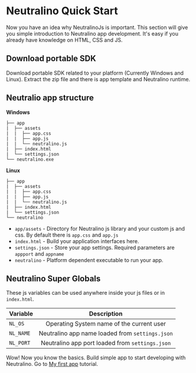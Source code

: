 # Neutralino Quick Start

Now you have an idea why NeutralinoJs is important. This section will give you simple introduction to Neutralino app development. It's easy if you already have knowledge on HTML, CSS and JS.


## Download portable SDK

Download portable SDK related to your platform (Currently Windows and Linux). Extract the zip file and there is app template and Neutralino runtime. 

## Neutralio app structure

**Windows**

```
├── app
|  ├── assets
|  |  ├── app.css
|  |  ├── app.js
|  |  └── neutralino.js
|  ├── index.html
|  └── settings.json
└── neutralino.exe
```

**Linux**

```
├── app
|  ├── assets
|  |  ├── app.css
|  |  ├── app.js
|  |  └── neutralino.js
|  ├── index.html
|  └── settings.json
└── neutralino
```

- `app/assets` - Directory for Neutralino js library and your custom js and css. By default there is `app.css` and `app.js`
- `index.html` - Build your application interfaces here.
- `settings.json` - Store your app settings. Required parameters are `appport` and `appname`
- `neutralino` - Platform dependent executable to run your app.

## Neutralino Super Globals

These js variables can be used anywhere inside your js files or in `index.html`.

| Variable      | Description                                      |
| ------------- |:------------------------------------------------:|
| `NL_OS`       | Operating System name of the current user        |
| `NL_NAME`     | Neutralino app name loaded from `settings.json`  |
| `NL_PORT`     | Neutralino app port loaded from `settings.json`  |

Wow! Now you know the basics. Build simple app to start developing with Neutralino. Go to [My first app](gettingstarted/firstapp/#) tutorial.

 
